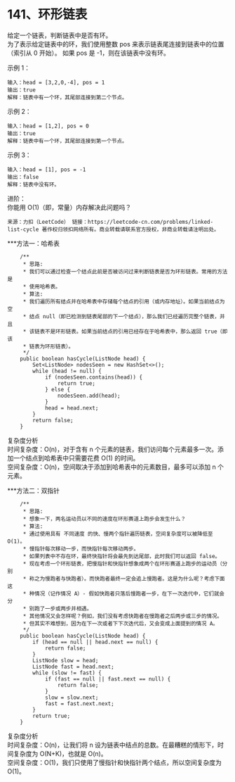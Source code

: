 141、环形链表
===

给定一个链表，判断链表中是否有环。<br>
为了表示给定链表中的环，我们使用整数 pos 来表示链表尾连接到链表中的位置（索引从 0 开始）。 如果 pos 是 -1，则在该链表中没有环。<br>

示例 1：<br>
```
输入：head = [3,2,0,-4], pos = 1
输出：true
解释：链表中有一个环，其尾部连接到第二个节点。
```
示例 2：<br>
```
输入：head = [1,2], pos = 0
输出：true
解释：链表中有一个环，其尾部连接到第一个节点。
```

示例 3：<br>
```
输入：head = [1], pos = -1
输出：false
解释：链表中没有环。
```

进阶：<br>
你能用 O(1)（即，常量）内存解决此问题吗？<br>

``
来源：力扣（LeetCode）
链接：https://leetcode-cn.com/problems/linked-list-cycle
著作权归领扣网络所有。商业转载请联系官方授权，非商业转载请注明出处。
``

***方法一：哈希表

```
    /**
     * 思路:
     * 我们可以通过检查一个结点此前是否被访问过来判断链表是否为环形链表。常用的方法是
     * 使用哈希表。
     * 算法:
     * 我们遍历所有结点并在哈希表中存储每个结点的引用（或内存地址）。如果当前结点为空
     * 结点 null（即已检测到链表尾部的下一个结点），那么我们已经遍历完整个链表，并且
     * 该链表不是环形链表。如果当前结点的引用已经存在于哈希表中，那么返回 true（即该
     * 链表为环形链表）。
     */
    public boolean hasCycle(ListNode head) {
        Set<ListNode> nodesSeen = new HashSet<>();
        while (head != null) {
            if (nodesSeen.contains(head)) {
                return true;
            } else {
                nodesSeen.add(head);
            }
            head = head.next;
        }
        return false;
    }
```
复杂度分析<br>
时间复杂度：O(n)，对于含有 n 个元素的链表，我们访问每个元素最多一次。添加一个结点到哈希表中只需要花费 O(1) 的时间。<br>
空间复杂度：O(n)，空间取决于添加到哈希表中的元素数目，最多可以添加 n 个元素。<br>


***方法二：双指针<br>

```
    /**
     * 思路:
     * 想象一下，两名运动员以不同的速度在环形赛道上跑步会发生什么？
     * 算法:
     * 通过使用具有 不同速度 的快、慢两个指针遍历链表，空间复杂度可以被降低至 O(1)。     
     * 慢指针每次移动一步，而快指针每次移动两步。
     * 如果列表中不存在环，最终快指针将会最先到达尾部，此时我们可以返回 false。
     * 现在考虑一个环形链表，把慢指针和快指针想象成两个在环形赛道上跑步的运动员（分别
     * 称之为慢跑者与快跑者）。而快跑者最终一定会追上慢跑者。这是为什么呢？考虑下面这
     * 种情况（记作情况 A）- 假如快跑者只落后慢跑者一步，在下一次迭代中，它们就会分
     * 别跑了一步或两步并相遇。
     * 其他情况又会怎样呢？例如，我们没有考虑快跑者在慢跑者之后两步或三步的情况。
     * 但其实不难想到，因为在下一次或者下下次迭代后，又会变成上面提到的情况 A。
     */
    public boolean hasCycle(ListNode head) {
        if (head == null || head.next == null) {
            return false;
        }
        ListNode slow = head;
        ListNode fast = head.next;
        while (slow != fast) {
            if (fast == null || fast.next == null) {
                return false;
            }
            slow = slow.next;
            fast = fast.next.next;
        }
        return true;
    }
```
复杂度分析<br>
时间复杂度：O(n)，让我们将 n 设为链表中结点的总数。在最糟糕的情形下，时间复杂度为 O(N+K)，也就是 O(n)。<br>
空间复杂度：O(1)，我们只使用了慢指针和快指针两个结点，所以空间复杂度为 O(1)。<br>
